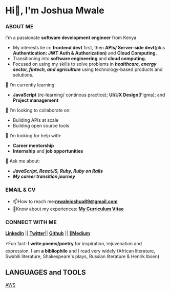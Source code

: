# Hi👋, I'm Joshua Mwale 

### ABOUT ME
I'm a passionate **software development engineer** from Kenya
* My interests lie in: **frontend devt** first, then **APIs/ Server-side devt**(plus **Authentication: JWT Auth & Authorization)** and **Cloud Computing.**
* Transitioning into **software engineering** and **cloud computing.**
* Focused on using my skills to solve problems in ***healthcare, energy sector, fintech, and agriculture*** using technology-based products and solutions.

🌱 I’m currently learning: 
* **JavaScript** (re-learning/ continous practice); **UI/UX Design**(Figma); and **Project management**

👯 I’m looking to collaborate on:
* Building APIs at scale
* Building open source tools 
 
🤔 I’m looking for help with:
* **Career mentorship**
* **Internship** and **job opportunities**
 
💬 Ask me about:
* ***JavaScript, ReactJS, Ruby, Ruby on Rails***
* ***My career transition journey***

### EMAIL & CV
* 📫How to reach me:**mwalejoshua89@gmail.com**
* 📄Know about my experiences: [**My Curriculum Vitae**](https://docs.google.com/document/d/1Wd31QSVlSuSrFFP66UXHsh-j_eNnt9rbYS_jQhpuR7k/edit)
 
 ### CONNECT WITH ME
[**LinkedIn**](https://www.linkedin.com/in/joshua-mwale-8a8a3557/) || [**Twitter**](https://twitter.com/joshua_mwale)|| [**Github**](https://github.com/joshuamwale) || 📝[**Medium**](https://medium.com/@mwale_josh)

⚡Fun fact: **I write poems/poetry** for inspiration, rejuvenation and expression. I am **a bibliophile** and I read very widely (African literature, Swahili literature, Shakespeare's plays, Russian literature & Henrik Ibsen)

## LANGUAGES and TOOLS
[AWS](https://aws.amazon.com/amplify/)


